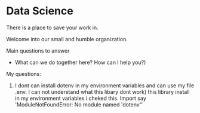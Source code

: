 # Data Science

There is a place to save your work in.

Welcome into our small and humble organization.

Main questions to answer
- What can we do together here? How can I help you?)

My questions:
1. I dont can install dotenv in my environment variables and can use my file .env. I can not understand what this libary dont work)
this library install in my environment variables i cheked this. Import say 'ModuleNotFoundError: No module named 'dotenv''

